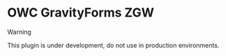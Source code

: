 # OWC GravityForms ZGW

> [!WARNING]  
> This plugin is under development, do not use in production environments.